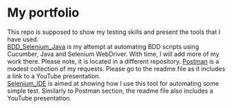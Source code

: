 # My portfolio
This repo is supposed to show my testing skills and present the tools that I have used.  
[BDD_Selenium_Java](https://github.com/mpiotrowskildz/BDD_Selenium_Java.git) is my attempt at automating BDD scripts using Cucumber, Java and Selenium WebDriver. With time, I will add more of my work there.  Please note, it is located in a different repository.
[Postman](https://github.com/mpiotrowskildz/portfolio/tree/main/Postman) is a modest collection of my requests. Please go to the readme file as it includes a link to a YouTube presentation.  
[Selenium_IDE](https://github.com/mpiotrowskildz/portfolio/tree/main/Selenium_IDE) is aimed at showing how I use this tool for automating some simple test. Similarly to Postman section, the readme file also includes a YouTube presentation.
